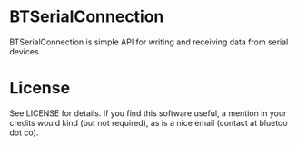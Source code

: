 BTSerialConnection
===
BTSerialConnection is simple API for writing and receiving data from serial devices. 

License
===
See LICENSE for details. If you find this software useful, a mention in your credits would kind (but not required), as is a nice email (contact at bluetoo dot co).